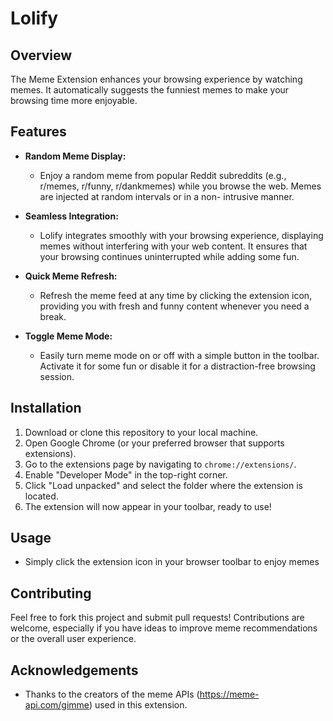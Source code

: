 # Lolify

## Overview
The Meme Extension enhances your browsing experience by watching memes. It automatically suggests the funniest memes to make your browsing time more enjoyable.

## Features
- **Random Meme Display:**
  - Enjoy a random meme from popular Reddit subreddits (e.g., r/memes, r/funny, r/dankmemes) while you browse the web. Memes are injected at random intervals or in a non-          intrusive manner.
    
- **Seamless Integration:**
  - Lolify integrates smoothly with your browsing experience, displaying memes without interfering with your web content. It ensures that your browsing continues uninterrupted     while adding some fun.
    
- **Quick Meme Refresh:**
  - Refresh the meme feed at any time by clicking the extension icon, providing you with fresh and funny content whenever you need a break.

- **Toggle Meme Mode:**
  - Easily turn meme mode on or off with a simple button in the toolbar. Activate it for some fun or disable it for a distraction-free browsing session.

## Installation
1. Download or clone this repository to your local machine.
2. Open Google Chrome (or your preferred browser that supports extensions).
3. Go to the extensions page by navigating to `chrome://extensions/`.
4. Enable "Developer Mode" in the top-right corner.
5. Click "Load unpacked" and select the folder where the extension is located.
6. The extension will now appear in your toolbar, ready to use!

## Usage
- Simply click the extension icon in your browser toolbar to enjoy memes

## Contributing
Feel free to fork this project and submit pull requests! Contributions are welcome, especially if you have ideas to improve meme recommendations or the overall user experience.

## Acknowledgements
- Thanks to the creators of the meme APIs (https://meme-api.com/gimme) used in this extension.
